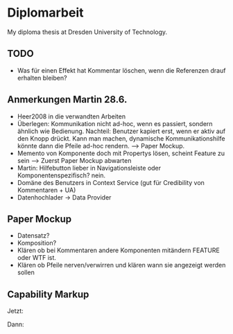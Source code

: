 # Diplomarbeit

My diploma thesis at Dresden University of Technology.

## TODO

* Was für einen Effekt hat Kommentar löschen, wenn die Referenzen drauf erhalten bleiben?

## Anmerkungen Martin 28.6.

* Heer2008 in die verwandten Arbeiten
* Überlegen: Kommunikation nicht ad-hoc, wenn es passiert, sondern ähnlich wie Bedienung. Nachteil: Benutzer kapiert erst, wenn er aktiv auf den Knopp drückt. Kann man machen, dynamische Kommunikationshilfe könnte dann die Pfeile ad-hoc rendern. --> Paper Mockup.
* Memento von Komponente doch mit Propertys lösen, scheint Feature zu sein --> Zuerst Paper Mockup abwarten
* Martin: Hilfebutton lieber in Navigationsleiste oder Komponentenspezifisch? nein.
* Domäne des Benutzers in Context Service (gut für Credibility von Kommentaren + UA)
* Datenhochlader -> Data Provider

## Paper Mockup

* Datensatz?
* Komposition?
* Klären ob bei Kommentaren andere Komponenten mitändern FEATURE oder WTF ist.
* Klären ob Pfeile nerven/verwirren und klären wann sie angezeigt werden sollen

## Capability Markup

Jetzt:

<capability id="search" activity="ua:search" entity="trvl:location"/>

Dann:

<!-- aktion -->
<capability id="search" activity="ua:search" entity="trvl:location" operations="searchOps" wait="5s" />

<!-- äquivalente operationen -->
<operations id="searchOps" testData="new york" relatedConcept="dbpedia:Search">
	<operation id="clickSearch" css="button.search" viso="a:click" />
	<operation id="typeSearch" css="button.search" viso="a:type" which="space" />
	<sequentialOperation id="menuSearch">
		<operation id="clickMenu" css="div.menu" viso="a:click" />
		<operation id="clickMenuSearch" css="div.menu > div.search" viso="a:click" />
	</sequentialOperation>
	<parallelOperation id="blublu" css=".vis">
		<operation id="pressStrg" viso="a:type" which="strg" />
		<operation id="pressA" viso="a:type" which="a"
	</parallelOperation>
</operations>